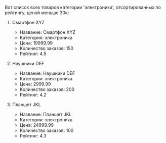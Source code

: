 Вот список всех товаров категории 'электроника', отсортированных по рейтингу, ценой меньше 30к:

1. Смартфон XYZ
   - Название: Смартфон XYZ
   - Категория: электроника
   - Цена: 19999.99
   - Количество заказов: 150
   - Рейтинг: 4.5

2. Наушники DEF
   - Название: Наушники DEF
   - Категория: электроника
   - Цена: 2999.99
   - Количество заказов: 200
   - Рейтинг: 4.2

3. Планшет JKL
   - Название: Планшет JKL
   - Категория: электроника
   - Цена: 24999.99
   - Количество заказов: 100
   - Рейтинг: 4.3